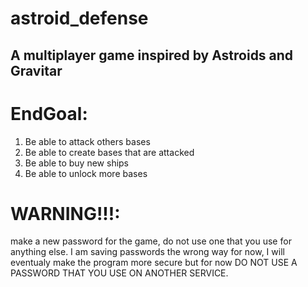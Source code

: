 # astroid_defense
## A multiplayer game inspired by Astroids and Gravitar


# EndGoal:
  1. Be able to attack others bases
  2. Be able to create bases that are attacked
  3. Be able to buy new ships
  4. Be able to unlock more bases
# WARNING!!!:
  make a new password for the game, do not use one that you use for anything else.
  I am saving passwords the wrong way for now, I will eventualy make the program more secure but for now DO NOT USE A PASSWORD THAT  YOU USE ON ANOTHER SERVICE.
  
